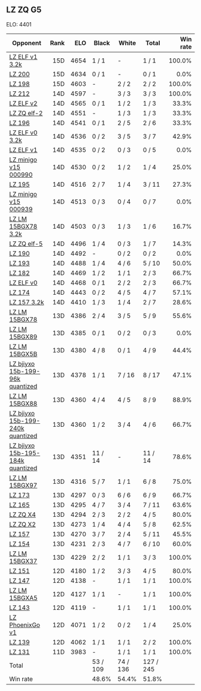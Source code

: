 ## LZ ZQ G5 ##

ELO: 4401

Opponent | Rank | ELO | Black | White | Total | Win rate
---------|-----:|----:|-------|-------|-------|-------:
[LZ ELF v1 3.2k](LZ%20ELF%20v1%203.2k.md) | 15D | 4654 | 1 / 1 | - | 1 / 1 | 100.0%
[LZ 200](LZ%20200.md) | 15D | 4634 | 0 / 1 | - | 0 / 1 | 0.0%
[LZ 198](LZ%20198.md) | 15D | 4603 | - | 2 / 2 | 2 / 2 | 100.0%
[LZ 212](LZ%20212.md) | 14D | 4597 | - | 3 / 3 | 3 / 3 | 100.0%
[LZ ELF v2](LZ%20ELF%20v2.md) | 14D | 4565 | 0 / 1 | 1 / 2 | 1 / 3 | 33.3%
[LZ ZQ elf-2](LZ%20ZQ%20elf-2.md) | 14D | 4551 | - | 1 / 3 | 1 / 3 | 33.3%
[LZ 196](LZ%20196.md) | 14D | 4541 | 0 / 1 | 2 / 5 | 2 / 6 | 33.3%
[LZ ELF v0 3.2k](LZ%20ELF%20v0%203.2k.md) | 14D | 4536 | 0 / 2 | 3 / 5 | 3 / 7 | 42.9%
[LZ ELF v1](LZ%20ELF%20v1.md) | 14D | 4535 | 0 / 2 | 0 / 3 | 0 / 5 | 0.0%
[LZ minigo v15 000990](LZ%20minigo%20v15%20000990.md) | 14D | 4530 | 0 / 2 | 1 / 2 | 1 / 4 | 25.0%
[LZ 195](LZ%20195.md) | 14D | 4516 | 2 / 7 | 1 / 4 | 3 / 11 | 27.3%
[LZ minigo v15 000939](LZ%20minigo%20v15%20000939.md) | 14D | 4513 | 0 / 3 | 0 / 4 | 0 / 7 | 0.0%
[LZ LM 15BGX78 3.2k](LZ%20LM%2015BGX78%203.2k.md) | 14D | 4503 | 0 / 3 | 1 / 3 | 1 / 6 | 16.7%
[LZ ZQ elf-5](LZ%20ZQ%20elf-5.md) | 14D | 4496 | 1 / 4 | 0 / 3 | 1 / 7 | 14.3%
[LZ 190](LZ%20190.md) | 14D | 4492 | - | 0 / 2 | 0 / 2 | 0.0%
[LZ 193](LZ%20193.md) | 14D | 4488 | 1 / 4 | 4 / 6 | 5 / 10 | 50.0%
[LZ 182](LZ%20182.md) | 14D | 4469 | 1 / 2 | 1 / 1 | 2 / 3 | 66.7%
[LZ ELF v0](LZ%20ELF%20v0.md) | 14D | 4468 | 0 / 1 | 2 / 2 | 2 / 3 | 66.7%
[LZ 174](LZ%20174.md) | 14D | 4443 | 0 / 2 | 4 / 5 | 4 / 7 | 57.1%
[LZ 157 3.2k](LZ%20157%203.2k.md) | 14D | 4410 | 1 / 3 | 1 / 4 | 2 / 7 | 28.6%
[LZ LM 15BGX78](LZ%20LM%2015BGX78.md) | 13D | 4386 | 2 / 4 | 3 / 5 | 5 / 9 | 55.6%
[LZ LM 15BGX89](LZ%20LM%2015BGX89.md) | 13D | 4385 | 0 / 1 | 0 / 2 | 0 / 3 | 0.0%
[LZ LM 15BGX5B](LZ%20LM%2015BGX5B.md) | 13D | 4380 | 4 / 8 | 0 / 1 | 4 / 9 | 44.4%
[LZ bjiyxo 15b-199-96k quantized](LZ%20bjiyxo%2015b-199-96k%20quantized.md) | 13D | 4378 | 1 / 1 | 7 / 16 | 8 / 17 | 47.1%
[LZ LM 15BGX88](LZ%20LM%2015BGX88.md) | 13D | 4360 | 4 / 4 | 4 / 5 | 8 / 9 | 88.9%
[LZ bjiyxo 15b-199-240k quantized](LZ%20bjiyxo%2015b-199-240k%20quantized.md) | 13D | 4360 | 1 / 2 | 3 / 4 | 4 / 6 | 66.7%
[LZ bjiyxo 15b-195-184k quantized](LZ%20bjiyxo%2015b-195-184k%20quantized.md) | 13D | 4351 | 11 / 14 | - | 11 / 14 | 78.6%
[LZ LM 15BGX97](LZ%20LM%2015BGX97.md) | 13D | 4316 | 5 / 7 | 1 / 1 | 6 / 8 | 75.0%
[LZ 173](LZ%20173.md) | 13D | 4297 | 0 / 3 | 6 / 6 | 6 / 9 | 66.7%
[LZ 165](LZ%20165.md) | 13D | 4295 | 4 / 7 | 3 / 4 | 7 / 11 | 63.6%
[LZ ZQ X4](LZ%20ZQ%20X4.md) | 13D | 4294 | 2 / 3 | 2 / 2 | 4 / 5 | 80.0%
[LZ ZQ X2](LZ%20ZQ%20X2.md) | 13D | 4273 | 1 / 4 | 4 / 4 | 5 / 8 | 62.5%
[LZ 157](LZ%20157.md) | 13D | 4270 | 3 / 7 | 2 / 4 | 5 / 11 | 45.5%
[LZ 154](LZ%20154.md) | 13D | 4231 | 2 / 3 | 4 / 7 | 6 / 10 | 60.0%
[LZ LM 15BGX37](LZ%20LM%2015BGX37.md) | 13D | 4229 | 2 / 2 | 1 / 1 | 3 / 3 | 100.0%
[LZ 151](LZ%20151.md) | 12D | 4180 | 1 / 2 | 3 / 3 | 4 / 5 | 80.0%
[LZ 147](LZ%20147.md) | 12D | 4138 | - | 1 / 1 | 1 / 1 | 100.0%
[LZ LM 15BGXA5](LZ%20LM%2015BGXA5.md) | 12D | 4127 | 1 / 1 | - | 1 / 1 | 100.0%
[LZ 143](LZ%20143.md) | 12D | 4119 | - | 1 / 1 | 1 / 1 | 100.0%
[LZ PhoenixGo v1](LZ%20PhoenixGo%20v1.md) | 12D | 4071 | 1 / 2 | 0 / 2 | 1 / 4 | 25.0%
[LZ 139](LZ%20139.md) | 12D | 4062 | 1 / 1 | 1 / 1 | 2 / 2 | 100.0%
[LZ 131](LZ%20131.md) | 11D | 3983 | - | 1 / 1 | 1 / 1 | 100.0%
Total | | | 53 / 109 | 74 / 136 | 127 / 245 | 
Win rate| | | 48.6% | 54.4% | 51.8% | 
